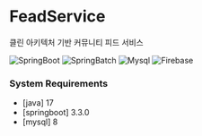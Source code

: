 # FeadService

클린 아키텍처 기반 커뮤니티 피드 서비스

<!-- prettier-ignore-start -->
![SpringBoot](https://shields.io/badge/springboot-black?logo=springboot&style=for-the-badge%22)
![SpringBatch](https://shields.io/badge/springbatch-black?logo=spring&style=for-the-badge%22)
![Mysql](https://shields.io/badge/mysql-black?logo=mysql&style=for-the-badge%22)
![Firebase](https://shields.io/badge/firebase-black?logo=firebase&style=for-the-badge%22)
<!-- prettier-ignore-end -->

### System Requirements

- [java] 17
- [springboot] 3.3.0
- [mysql] 8
